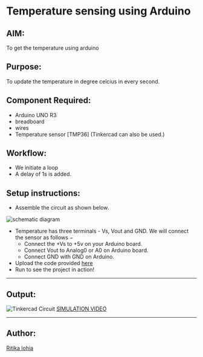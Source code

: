 # Temperature sensing using Arduino
## AIM:
To get the temperature using arduino

## Purpose:
To update the temperature in degree celcius in every second.

## Component Required:
- Arduino UNO R3
- breadboard
- wires
- Temperature sensor [TMP36]
(Tinkercad can also be used.)

## Workflow:
- We initiate a loop
- A delay of 1s is added.

## Setup instructions:
- Assemble the circuit as shown below.

![schematic diagram](https://github.com/ritikalohia/IoT-Spot/blob/main/Arduino/Temperature%20Sensing/Images/schematic_diagram.png)
- Temperature has three terminals - Vs, Vout and GND. We will connect the sensor as follows −
  - Connect the +Vs to +5v on your Arduino board.
  - Connect Vout to Analog0 or A0 on Arduino board.
  - Connect GND with GND on Arduino.
- Upload the code provided [here](https://github.com/ritikalohia/IoT-Spot/blob/main/Arduino/Temperature%20Sensing/temperature.ino)
- Run to see the project in action!
------------
## Output:
![Tinkercad Circuit](https://github.com/ritikalohia/IoT-Spot/blob/main/Arduino/Temperature%20Sensing/Images/circuit_diagram.png)
[SIMULATION VIDEO](https://github.com/ritikalohia/IoT-Spot/blob/main/Arduino/Temperature%20Sensing/Images/simulation_video.mp4)

------------

## Author:
[Ritika lohia](https://github.com/ritikalohia)
